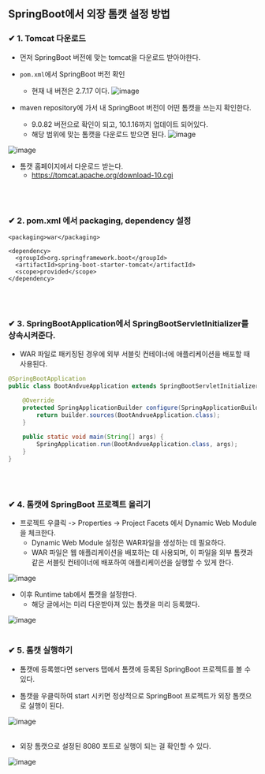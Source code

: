 ## SpringBoot에서 외장 톰캣 설정 방법
### ✔ 1. Tomcat 다운로드
- 먼저 SpringBoot 버전에 맞는 tomcat을 다운로드 받아야한다.

- `pom.xml`에서 SpringBoot 버전 확인
  - 현재 내 버전은 2.7.17 이다.
![image](https://github.com/BJSNuruhee/levelup/assets/121341413/bfc30d37-2a7a-4728-8d14-50338cd74910)

- maven repository에 가서 내 SpringBoot 버전이 어떤 톰캣을 쓰는지 확인한다.
  - 9.0.82 버전으로 확인이 되고, 10.1.16까지 업데이트 되어있다.
  - 해당 범위에 맞는 톰캣을 다운로드 받으면 된다.
![image](https://github.com/BJSNuruhee/levelup/assets/121341413/28a03ef1-7b3e-4195-bb35-929e127cf178)

![image](https://github.com/BJSNuruhee/levelup/assets/121341413/d76e73a4-df93-402f-82be-27a85681c1a8)

- 톰캣 홈페이지에서 다운로드 받는다.
  - https://tomcat.apache.org/download-10.cgi
<br>
<br>

### ✔ 2. pom.xml 에서 packaging, dependency 설정

```
<packaging>war</packaging>

<dependency>
  <groupId>org.springframework.boot</groupId>
  <artifactId>spring-boot-starter-tomcat</artifactId>
  <scope>provided</scope>
</dependency>
```
<br>
<br>

### ✔ 3. SpringBootApplication에서 SpringBootServletInitializer를 상속시켜준다.
- WAR 파일로 패키징된 경우에 외부 서블릿 컨테이너에 애플리케이션을 배포할 때 사용된다.

```java
@SpringBootApplication
public class BootAndvueApplication extends SpringBootServletInitializer{

	@Override
	protected SpringApplicationBuilder configure(SpringApplicationBuilder builder) {
		return builder.sources(BootAndvueApplication.class);
	}
	
	public static void main(String[] args) {
		SpringApplication.run(BootAndvueApplication.class, args);
	}
}
```
<br>
<br>

### ✔ 4. 톰캣에 SpringBoot 프로젝트 올리기
- 프로젝트 우클릭 -> Properties -> Project Facets 에서 Dynamic Web Module을 체크한다.
  - Dynamic Web Module 설정은 WAR파일을 생성하는 데 필요하다.
  - WAR 파일은 웹 애플리케이션을 배포하는 데 사용되며, 이 파일을 외부 톰캣과 같은
   서블릿 컨테이너에 배포하여 애플리케이션을 실행할 수 있게 한다.

![image](https://github.com/BJSNuruhee/levelup/assets/121341413/b804eadf-2a7e-4622-9c6d-cf843fc68cc0)
<br>

- 이후 Runtime tab에서 톰캣을 설정한다.
  - 해당 글에서는 미리 다운받아져 있는 톰캣을 미리 등록했다.
 
![image](https://github.com/BJSNuruhee/levelup/assets/121341413/faf5666e-6b5e-48e7-9207-bc54afbf0232)
<br>
<br>

### ✔ 5. 톰캣 실행하기
- 톰캣에 등록했다면 servers 탭에서 톰캣에 등록된 SpringBoot 프로젝트를 볼 수 있다.

- 톰캣을 우클릭하여 start 시키면 정상적으로 SpringBoot 프로젝트가 외장 톰캣으로 실행이 된다.

![image](https://github.com/BJSNuruhee/levelup/assets/121341413/c5cd1946-ad4d-444a-9620-1dd142686b52)
<br>
<br>

- 외장 톰캣으로 설정된 8080 포트로 실행이 되는 걸 확인할 수 있다.

![image](https://github.com/BJSNuruhee/levelup/assets/121341413/d1a758e1-d063-4b45-bad6-405cb62a233f)
